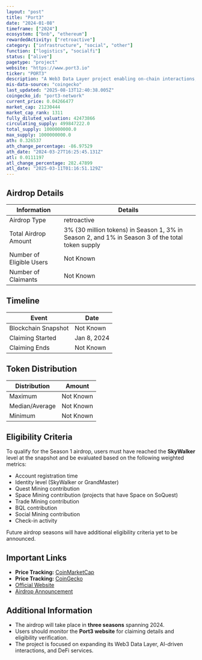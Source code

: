 ```yaml
---
layout: "post"
title: "Port3"
date: "2024-01-08"
timeframe: ["2024"]
ecosystem: ["bnb", "ethereum"]
rewardedActivity: ["retroactive"]
category: ["infrastructure", "social", "other"]
function: ["logistics", "socialfi"]
status: ["alive"]
pagetype: "project"
website: "https://www.port3.io"
ticker: "PORT3"
description: "A Web3 Data Layer project enabling on-chain interactions, social data aggregation, and AI-driven engagement. It powers services like QaaS, BQL, and Quest-based mining."
mis-data-source: "coingecko"
last_updated: "2025-08-13T12:40:38.005Z"
coingecko_id: "port3-network"
current_price: 0.04266477
market_cap: 21230444
market_cap_rank: 1311
fully_diluted_valuation: 42473866
circulating_supply: 499847222.0
total_supply: 1000000000.0
max_supply: 1000000000.0
ath: 0.326537
ath_change_percentage: -86.97529
ath_date: "2024-03-27T16:25:45.131Z"
atl: 0.0111197
atl_change_percentage: 282.47899
atl_date: "2025-03-11T01:16:51.129Z"
---
```


## Airdrop Details

| Information              | Details                                                                                          |
| ------------------------ | ------------------------------------------------------------------------------------------------ |
| Airdrop Type             | retroactive                                                                                      |
| Total Airdrop Amount     | 3% (30 million tokens) in Season 1, 3% in Season 2, and 1% in Season 3 of the total token supply |
| Number of Eligible Users | Not Known                                                                                        |
| Number of Claimants      | Not Known                                                                                        |

## Timeline

| Event               | Date        |
| ------------------- | ----------- |
| Blockchain Snapshot | Not Known   |
| Claiming Started    | Jan 8, 2024 |
| Claiming Ends       | Not Known   |

## Token Distribution

| Distribution   | Amount    |
| -------------- | --------- |
| Maximum        | Not Known |
| Median/Average | Not Known |
| Minimum        | Not Known |

## Eligibility Criteria

To qualify for the Season 1 airdrop, users must have reached the **SkyWalker** level at the snapshot and be evaluated based on the following weighted metrics:

- Account registration time
- Identity level (SkyWalker or GrandMaster)
- Quest Mining contribution
- Space Mining contribution (projects that have Space on SoQuest)
- Trade Mining contribution
- BQL contribution
- Social Mining contribution
- Check-in activity

Future airdrop seasons will have additional eligibility criteria yet to be announced.

## Important Links

- **Price Tracking:** [CoinMarketCap](https://coinmarketcap.com/currencies/port3-network)
- **Price Tracking:** [CoinGecko](https://www.coingecko.com/en/coins/port3-network)
- [Official Website](https://www.port3.io)
- [Airdrop Announcement](https://medium.com/@Port3/port3-airdrop-program-fb5c9aaa03db)

## Additional Information

- The airdrop will take place in **three seasons** spanning 2024.
- Users should monitor the **Port3 website** for claiming details and eligibility verification.
- The project is focused on expanding its Web3 Data Layer, AI-driven interactions, and DeFi services.